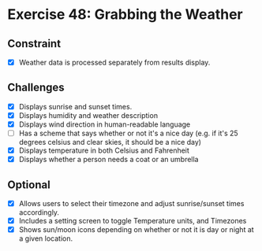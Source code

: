 # Exercise 48: Grabbing the Weather

## Constraint

- [x] Weather data is processed separately from results display.

## Challenges

- [x] Displays sunrise and sunset times.
- [x] Displays humidity and weather description
- [x] Displays wind direction in human-readable language
- [ ] Has a scheme that says whether or not it's a nice day (e.g. if it's 25 degrees celsius and clear skies, it should be a nice day)
- [x] Displays temperature in both Celsius and Fahrenheit
- [x] Displays whether a person needs a coat or an umbrella

## Optional

- [x] Allows users to select their timezone and adjust sunrise/sunset times accordingly.
- [x] Includes a setting screen to toggle Temperature units, and Timezones
- [x] Shows sun/moon icons depending on whether or not it is day or night at a given location.
